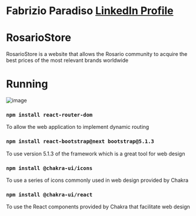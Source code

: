 # Fabrizio Paradiso [LinkedIn Profile](https://www.linkedin.com/in/fabrizioparadiso/)
# RosarioStore
RosarioStore is a website that allows the Rosario community to acquire the best prices of the most relevant brands worldwide

# Running

![image](https://github.com/Fabrizio-Paradiso/e-commerce/blob/master/src/media/animation.gif)    

### `npm install react-router-dom`

To allow the web application to implement dynamic routing

### `npm install react-bootstrap@next bootstrap@5.1.3`

To use version 5.1.3 of the framework which is a great tool for web design

### `npm install @chakra-ui/icons`

To use a series of icons commonly used in web design provided by Chakra

### `npm install @chakra-ui/react`

To use the React components provided by Chakra that facilitate web design
